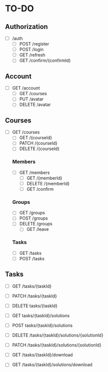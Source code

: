# TO-DO
   ## Authorization
   - [ ] /auth
     - [ ] POST /register
     - [ ] POST /login
     - [ ] GET /refresh
     - [ ] GET /confirm/{confirmId}
  
   ## Account
   - [ ] GET /account
     - [ ] GET /courses
     - [ ] PUT /avatar
     - [ ] DELETE /avatar
  
   ## Courses
   - [ ] GET /courses
     - [ ] GET /{courseId}
     - [ ] PATCH /{courseId}
     - [ ] DELETE /{courseId}

      ### Members
      - [ ] GET /members
         - [ ] GET /{memberId}
         - [ ] DELETE /{memberId}
         - [ ] GET /confirm
  
      ### Groups
      - [ ] GET /groups
      - [ ] POST /groups
      - [ ] DELETE /groups
        - [ ] GET /leave
  
      ### Tasks
      - [ ] GET /tasks
      - [ ] POST /tasks

   ## Tasks
   - [ ] GET /tasks/{taskId}
   - [ ] PATCH /tasks/{taskId}
   - [ ] DELETE tasks/{taskId}
  
   - [ ] GET tasks/{taskId}/solutions
   - [ ] POST tasks/{taskId}/solutions
  
   - [ ] DELETE /tasks/{taskId}/solutions/{solutionId}
   - [ ] PATCH /tasks/{taskId}/solutions/{solutionId}
  
   - [ ] GET /tasks/{taskId}/download
   - [ ] GET /tasks/{taskId}/solutions/download
